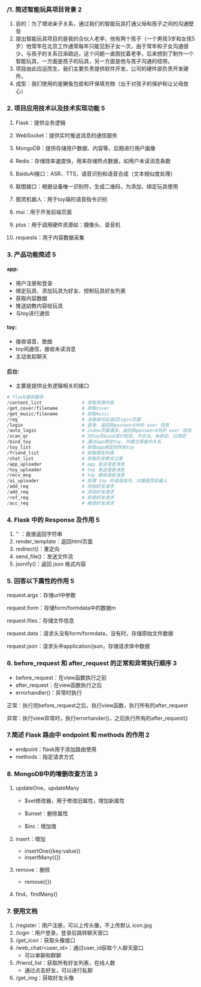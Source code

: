 ### /1. 简述智能玩具项目背景 2

1.  目的：为了增进亲子关系，通过我们的智能玩具打通父母和孩子之间的沟通壁垒
2.  提出智能玩具项目的是我的合伙人老李，他有两个孩子（一个男孩3岁和女孩5岁）他常年在北京工作通常每年只能见到子女一次，由于常年和子女沟通很少，与孩子的关系日渐疏远，这个问题一直困扰着老李，后来想到了制作一个智能玩具，一方面是孩子的玩具，另一方面是他与孩子沟通的纽带。
3.  项目由此应运而生，我们主要负责提供软件开发，公司的硬件部负责开发硬件。
4.  成型：我们使用的是獭兔包皮和环保填充物（出于对孩子的保护和让父母放心）

### 2. 项目应用技术以及技术实现功能 5

1.  Flask：提供业务逻辑

2.  WebSocket：提供实时推送消息的通信服务

3.  MongoDB：提供存储用户数据、内容等，后期进行用户画像

4.  Redis：存储效率速度快，用来存储热点数据，如用户未读消息条数

5.  BaiduAI接口：ASR、TTS，语音识别和语音合成（文本相似度处理）

6.  联图接口：根据设备唯一识别符，生成二维码，为添加、绑定玩具使用

7.  图灵机器人：用于toy端的语音指令识别

8.  mui：用于开发前端页面

9.  plus：用于调用硬件资源如：摄像头、录音机

10.  requests：用于内容数据采集

     

### 3. 产品功能简述 5

#### app:

-   用户注册和登录
-   绑定玩具、添加玩具为好友、控制玩具好友列表
-   获取内容数据
-   推送幼教内容给玩具
-   与toy进行通信

#### toy:

-   接收语音、歌曲
-   toy间通信，接收未读消息
-   主动发起聊天

#### 后台:

-   主要是提供业务逻辑相关的接口

```python
# flask提供服务
/content_list				# 获取资源内容
/get_cover/filename			# 获取cover
/get_music/filename			# 获取music
/reg						# 注册成功后返回login页面
/login						# 登录，返回除password外的 user 信息
/auto_login					# index页面请求，返回除password外的 user 信息
/scan_qr					# 对toy的uuid进行校验，不合法、未绑定、已绑定
/bind_toy					# 通过app绑定toy，并建立两者的关系
/toy_list					# 获取app绑定的所有toy
/friend_list				# 获取朋友列表
/chat_list					# 获取历史聊天记录
/app_uploader				# app 发送语音消息
/toy_uploader 				# toy 发送语音消息
/recv_msg					# toy 接收语音消息
/ai_uploader				# 处理 toy 的语音指令、对接图灵机器人
/add_req					# 添加好友请求
/add_req					# 添加好友请求
/ref_req					# 拒绝好友请求
/acc_req					# 接受好友请求
```

### 4. Flask 中的 Response 及作用 5

1.  '' ：直接返回字符串
2.  render_template：返回html页面
3.  redirect()：重定向
4.  send_file()：发送文件流
5.  jsonify()：返回 json 格式内容

### 5. 回答以下属性的作用 5

request.args：存储url中参数

request.form：存储form/formdata中的数据m

request.files：存储文件信息

request.data：请求头没有form/formdata，没有时，存储原始文件数据

request.json：请求头中application/json，存储请求体中数据

### 6. before_request 和 after_request 的正常和异常执行顺序 3

-   before_request：在view函数执行之前
-   after_request：在view函数执行之后
-   errorhandler()：异常时执行

正常：执行完before_request之后，执行view函数，执行所有的after_request

异常：执行view异常时，执行errorhander()，之后执行所有的after_request()

### 7.简述 Flask 路由中 endpoint 和 methods 的作用 2

-   endpoint：flask用于添加路由使用
-   methods：指定请求方式

### 8. MongoDB中的增删改查方法 3 

1.  updateOne，updateMany

    -   $set修改器，用于修改旧属性，增加新属性

    -   $unset：删除属性
    -   $inc：增加值

2.  insert：增加

    -   insertOne({key:value})
    -   insertMany({})

3.  remove：删除

    -   remove({})

4.  find，findMany()



### 7.  使用文档

1.  /register：用户注册，可以上传头像，不上传默认 icon.jpg
2.  /login：用户登录，登录后跳转聊天窗口
3.  /get_icon：获取头像接口
4.  /web_chat/<user_id>：通过user_id获取个人聊天窗口
    -   可以单聊和群聊
5.  /friend_list：获取所有好友列表，在线人数
    -   通过点击好友，可以进行私聊
6.  /get_img：获取好友头像